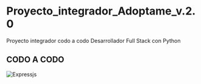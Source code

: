 # Proyecto_integrador_Adoptame_v.2.0
Proyecto integrador codo a codo Desarrollador Full Stack con Python

## CODO A CODO 

![Expressjs]([https://www.apnoticias.com.ar/imagenes/noticias/argentinaprograma4.0c.jpg)
